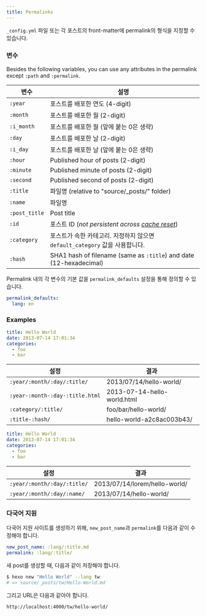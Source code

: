 ```yaml
---
title: Permalinks
---
```


`_config.yml` 파일 또는 각 포스트의 front-matter에 permalink의 형식을 지정할 수 있습니다.

### 변수

Besides the following variables, you can use any attributes in the permalink except `:path` and `:permalink`.

| 변수            | 설명                                                                      |
| ------------- | ----------------------------------------------------------------------- |
| `:year`       | 포스트를 배포한 연도 (4-digit)                                                   |
| `:month`      | 포스트를 배포한 월 (2-digit)                                                    |
| `:i_month`    | 포스트를 배포한 월 (앞에 붙는 0은 생략)                                                |
| `:day`        | 포스트를 배포한 날 (2-digit)                                                    |
| `:i_day`      | 포스트를 배포한 날 (앞에 붙는 0은 생략)                                                |
| `:hour`       | Published hour of posts (2-digit)                                       |
| `:minute`     | Published minute of posts (2-digit)                                     |
| `:second`     | Published second of posts (2-digit)                                     |
| `:title`      | 파일명 (relative to "source/\_posts/" folder)                            |
| `:name`       | 파일명                                                                     |
| `:post_title` | Post title                                                              |
| `:id`         | 포스트 ID (_not persistent across [cache reset](/ko/docs/commands#clean)_) |
| `:category`   | 포스트가 속한 카테고리. 지정하지 않으면 `default_category` 값을 사용합니다.                     |
| `:hash`       | SHA1 hash of filename (same as `:title`) and date (12-hexadecimal)      |

Permalink 내의 각 변수의 기본 값을 `permalink_defaults` 설정을 통해 정의할 수 있습니다.

```yaml
permalink_defaults:
  lang: en
```

### Examples

```yaml source/_posts/hello-world.md
title: Hello World
date: 2013-07-14 17:01:34
categories:
  - foo
  - bar
```

| 설정                              | 결과                          |
| ------------------------------- | --------------------------- |
| `:year/:month/:day/:title/`     | 2013/07/14/hello-world/     |
| `:year-:month-:day-:title.html` | 2013-07-14-hello-world.html |
| `:category/:title/`             | foo/bar/hello-world/        |
| `:title-:hash/`                 | hello-world-a2c8ac003b43/   |

```yaml source/_posts/lorem/hello-world.md
title: Hello World
date: 2013-07-14 17:01:34
categories:
  - foo
  - bar
```

| 설정                          | 결과                            |
| --------------------------- | ----------------------------- |
| `:year/:month/:day/:title/` | 2013/07/14/lorem/hello-world/ |
| `:year/:month/:day/:name/`  | 2013/07/14/hello-world/       |

### 다국어 지원

다국어 지원 사이트를 생성하기 위해, `new_post_name`과 `permalink`를 다음과 같이 수정해야 합니다.

```yaml
new_post_name: :lang/:title.md
permalink: :lang/:title/
```

새 post를 생성할 때, 다음과 같이 저장해야 합니다.

```bash
$ hexo new "Hello World" --lang tw
# => source/_posts/tw/Hello-World.md
```

그리고 URL은 다음과 같아야 합니다.

```plain
http://localhost:4000/tw/hello-world/
```
